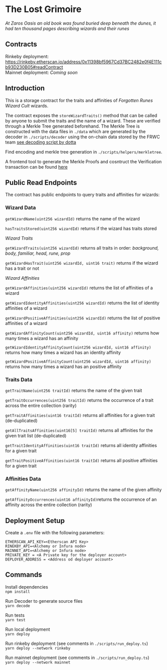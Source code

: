 # The Lost Grimoire

_At Zaros Oasis an old book was found buried deep beneath the dunes, it had ten thousand pages describing wizards and their runes_

## Contracts

Rinkeby deployment: https://rinkeby.etherscan.io/address/0x11398bf5967Cd37BC2482e0f4E111cb93D230B05#readContract  
Mainnet deployment: _Coming soon_

## Introduction

This is a storage contract for the traits and affinities of _Forgotten Runes Wizard Cult_ wizards.

The contract exposes the `storeWizardTraits()` method that can be called by anyone to submit the traits and the name of a wizard. These are verified through a Merkle Tree generated beforehand.
The Merkle Tree is constructed with the data files in `./data` which are generated by the decoder in `./scripts/decoder` using the on-chain data stored by the FRWC team [see decoding script by dotta](https://gist.github.com/cryppadotta/375dee1903598f5163e2c1d7d3ce9db9)

Find encoding and merkle tree generation in `./scripts/helpers/merkletree`.

A frontend tool to generate the Merkle Proofs and cosntruct the Verification transaction can be found [here](https://wizards-verification-app.vercel.app/)

## Public Read Endpoints

The contract has public endpoints to query traits and affinities for wizards:

### Wizard Data

`getWizardName(uint256 wizardId)` returns the name of the wizard

`hasTraitsStored(uint256 wizardId)` returns if the wizard has traits stored

_Wizard Traits_

`getWizardTraits(uint256 wizardId)` returns all traits in order: _background, body, familiar, head, rune, prop_

`getWizardHasTrait(uint256 wizardId, uint16 trait)` returns if the wizard has a trait or not

_Wizard Affinities_

`getWizardAffinities(uint256 wizardId)` returns the list of affinities of a wizard

`getWizardIdentityAffinities(uint256 wizardId)` returns the list of identity affinities of a wizard

`getWizardPositiveAffinities(uint256 wizardId)` returns the list of positive affinities of a wizard

`getWizardAffinityCount(uint256 wizardId, uint16 affinity)` returns how many times a wizard has an affinity

`getWizardIdentityAffinityCount(uint256 wizardId, uint16 affinity)` returns how many times a wizard has an identity affinity

`getWizardPositiveAffinityCount(uint256 wizardId, uint16 affinity)` returns how many times a wizard has an positive affinity

### Traits Data

`getTraitName(uint256 traitId)` returns the name of the given trait

`getTraitOccurrences(uint256 traitId)` returns the occurrence of a trait across the entire collection (rarity)

`getTraitAffinities(uint16 traitId)` returns all affinities for a given trait (de-duplicated)

`getAllTraitsAffinities(uint16[5] traitId)` returns all affinities for the given trait list (de-duplicated)

`getTraitIdentityAffinities(uint16 traitId)` returns all identity affinities for a given trait

`getTraitPositiveAffinities(uint16 traitId)` returns all positive affinities for a given trait

### Affinities Data

`getAffinityName(uint256 affinityId)` returns the name of the given affinity

`getAffinityOccurrences(uint16 affinityId)`returns the occurrence of an affinity across the entire collection (rarity)

## Deployment Setup

Create a `.env` file with the following parameters:

`ETHERSCAN_API_KEY=<Etherscan API Key>`  
`RINEKBY_API=<Alchemy or Infura node>`  
`MAINNET_API=<Alchemy or Infura node>`  
`PRIVATE_KEY = <A Private key for the deployer account>`  
`DEPLOYER_ADDRESS = <Address od deployer account>`

## Commands

Install dependencies  
`npm install`

Run Decoder to generate source files  
`yarn decode`

Run tests  
`yarn test`

Run local deployment  
`yarn deploy`

Run rinkeby deployment (see comments in `./scripts/run_deploy.ts`)  
`yarn deploy --network rinkeby`

Run mainnet deployment (see comments in `./scripts/run_deploy.ts`)  
`yarn deploy --network mainnet`
